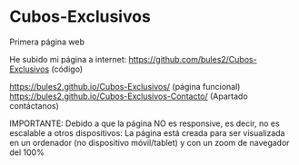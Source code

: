 # Cubos-Exclusivos
Primera página web

He subido mi página a internet:
https://github.com/bules2/Cubos-Exclusivos 
(código)

https://bules2.github.io/Cubos-Exclusivos/
(página funcional)
https://bules2.github.io/Cubos-Exclusivos-Contacto/
(Apartado contáctanos)

IMPORTANTE:
Debido a que la página NO es responsive, es decir, no es escalable a otros dispositivos:
La página está creada para ser visualizada en un ordenador (no dispositivo móvil/tablet) 
y con un zoom de navegador del 100%







